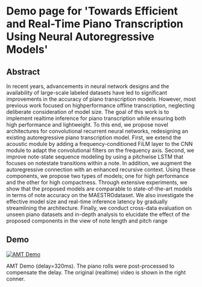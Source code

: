 # Demo page for 'Towards Efficient and Real-Time Piano Transcription Using Neural Autoregressive Models'

## Abstract
In recent years, advancements in neural network designs and the availability of large-scale labeled datasets have led to significant improvements in the accuracy of piano transcription models. However, most previous work focused on highperformance offline transcription, neglecting deliberate consideration of model size. The goal of this work is to implement realtime inference for piano transcription while ensuring both high performance and lightweight. To this end, we propose novel architectures for convolutional recurrent neural networks, redesigning an existing autoregressive piano transcription model. First, we extend the acoustic module by adding a frequency-conditioned FiLM layer to the CNN module to adapt the convolutional filters on the frequency axis. Second, we improve note-state sequence modeling by using a pitchwise LSTM that focuses on notestate transitions within a note. In addition, we augment the autoregressive connection with an enhanced recursive context. Using these components, we propose two types of models; one for high performance and the other for high compactness. Through extensive experiments, we show that the proposed models are comparable to state-of-the-art models in terms of note accuracy on the MAESTROdataset. We also investigate the effective model size and real-time inference latency by gradually streamlining the architecture. Finally, we conduct cross-data evaluation on unseen piano datasets and in-depth analysis to elucidate the effect of the proposed components in the view of note length and pitch range

## Demo
[![AMT Demo](http://img.youtube.com/vi/h_aptdRgHmA/0.jpg)](https://youtu.be/h_aptdRgHmA)

AMT Demo (delay=320ms). The piano rolls were post-processed to compensate the delay. The original (realtime) video is shown in the right conner.
